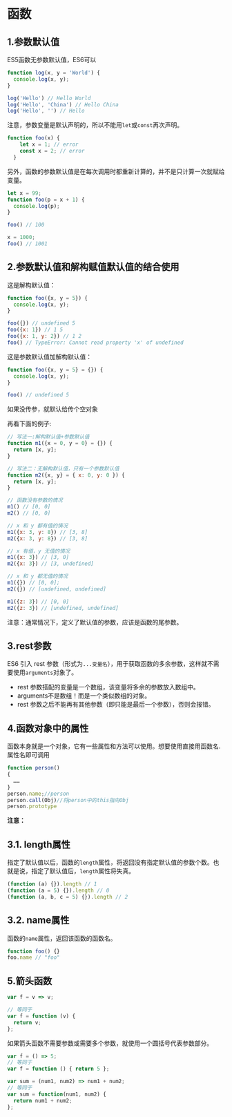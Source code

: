 # 函数

## 1.参数默认值

ES5函数无参数默认值，ES6可以

```javascript
function log(x, y = 'World') {
  console.log(x, y);
}

log('Hello') // Hello World
log('Hello', 'China') // Hello China
log('Hello', '') // Hello
```

注意，参数变量是默认声明的，所以不能用`let`或`const`再次声明。

```javascript
function foo(x) {
    let x = 1; // error
    const x = 2; // error
  }
```

另外，函数的参数默认值是在每次调用时都重新计算的，并不是只计算一次就赋给变量。

```javascript
let x = 99;
function foo(p = x + 1) {
  console.log(p);
}

foo() // 100

x = 1000;
foo() // 1001
```

## 2.参数默认值和解构赋值默认值的结合使用

这是解构默认值：

```javascript
function foo({x, y = 5}) {
  console.log(x, y);
}

foo({}) // undefined 5
foo({x: 1}) // 1 5
foo({x: 1, y: 2}) // 1 2
foo() // TypeError: Cannot read property 'x' of undefined
```

这是参数默认值加解构默认值：

```javascript
function foo({x, y = 5} = {}) {
  console.log(x, y);
}

foo() // undefined 5
```

如果没传参，就默认给传个空对象

再看下面的例子:

```javascript
// 写法一:解构默认值+参数默认值
function m1({x = 0, y = 0} = {}) {
  return [x, y];
}

// 写法二：无解构默认值，只有一个参数默认值
function m2({x, y} = { x: 0, y: 0 }) {
  return [x, y];
}

// 函数没有参数的情况
m1() // [0, 0]
m2() // [0, 0]

// x 和 y 都有值的情况
m1({x: 3, y: 8}) // [3, 8]
m2({x: 3, y: 8}) // [3, 8]

// x 有值，y 无值的情况
m1({x: 3}) // [3, 0]
m2({x: 3}) // [3, undefined]

// x 和 y 都无值的情况
m1({}) // [0, 0];
m2({}) // [undefined, undefined]

m1({z: 3}) // [0, 0]
m2({z: 3}) // [undefined, undefined]

```

注意：通常情况下，定义了默认值的参数，应该是函数的尾参数。

## 3.rest参数

ES6 引入 rest 参数（形式为`...变量名`），用于获取函数的多余参数，这样就不需要使用`arguments`对象了。

- rest 参数搭配的变量是一个数组，该变量将多余的参数放入数组中。
- arguments不是数组！而是一个类似数组的对象。
- rest 参数之后不能再有其他参数（即只能是最后一个参数），否则会报错。

## 4.函数对象中的属性

函数本身就是一个对象，它有一些属性和方法可以使用。想要使用直接用函数名.属性名即可调用

```javascript
function person()
{
  ……
}
person.name;//person
person.call(Obj)//将person中的this指向Obj
person.prototype
```

**注意：**

## 3.1. length属性

指定了默认值以后，函数的`length`属性，将返回没有指定默认值的参数个数。也就是说，指定了默认值后，`length`属性将失真。

```javascript
(function (a) {}).length // 1
(function (a = 5) {}).length // 0
(function (a, b, c = 5) {}).length // 2
```



## 3.2. name属性

函数的`name`属性，返回该函数的函数名。

```javascript
function foo() {}
foo.name // "foo"
```

## 5.箭头函数

```javascript
var f = v => v;

// 等同于
var f = function (v) {
  return v;
};
```

如果箭头函数不需要参数或需要多个参数，就使用一个圆括号代表参数部分。

```javascript
var f = () => 5;
// 等同于
var f = function () { return 5 };

var sum = (num1, num2) => num1 + num2;
// 等同于
var sum = function(num1, num2) {
  return num1 + num2;
};
```

